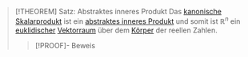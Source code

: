> [!THEOREM] Satz: Abstraktes inneres Produkt
> Das [kanonische Skalarprodukt](Kanonisches%20Skalarprodukt.md) ist ein [abstraktes inneres Produkt](../../Abstrakte%20lineare%20Algebra/Euklidische%20Vektorräume/Abstraktes%20inneres%20Produkt.md) und somit ist $\mathbb{R}^n$ ein [euklidischer](../../Abstrakte%20lineare%20Algebra/Euklidische%20Vektorräume/Abstraktes%20inneres%20Produkt.md) [Vektorraum](../../Abstrakte%20lineare%20Algebra/Abstrakter%20Vektorraum.md) über dem [Körper](../../../Mengenlehre/Körper/Körper.md) der reellen Zahlen.
> > [!PROOF]- Beweis